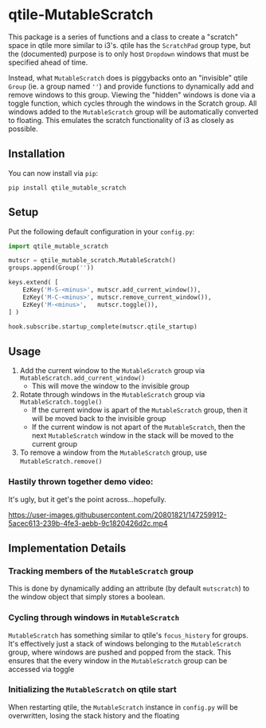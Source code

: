 # qtile-MutableScratch

This package is a series of functions and a class to create a "scratch" space
in qtile more similar to i3's. qtile has the `ScratchPad` group type, but the
(documented) purpose is to only host `Dropdown` windows that must be specified
ahead of time.

Instead, what `MutableScratch` does is piggybacks onto an "invisible" qtile
`Group` (ie. a group named `''`) and provide functions to dynamically add and
remove windows to this group. Viewing the "hidden" windows is done via a toggle
function, which cycles through the windows in the Scratch group. All windows
added to the `MutableScratch` group will be automatically converted to
floating. This emulates the scratch functionality of i3 as closely as possible.


## Installation

You can now install via `pip`:
```
pip install qtile_mutable_scratch
```

## Setup

Put the following default configuration in your `config.py`:
```python
import qtile_mutable_scratch

mutscr = qtile_mutable_scratch.MutableScratch()
groups.append(Group(''))

keys.extend( [
    EzKey('M-S-<minus>', mutscr.add_current_window()),
    EzKey('M-C-<minus>', mutscr.remove_current_window()),
    EzKey('M-<minus>',   mutscr.toggle()),
] )

hook.subscribe.startup_complete(mutscr.qtile_startup)
```

## Usage

1. Add the current window to the `MutableScratch` group via `MutableScratch.add_current_window()`
    - This will move the window to the invisible group
2. Rotate through windows in the `MutableScratch` group via `MutableScratch.toggle()`
    - If the current window is apart of the `MutableScratch` group, then it
      will be moved back to the invisible group
    - If the current window is not apart of the `MutableScratch`, then the next
      `MutableScratch` window in the stack will be moved to the current group
3. To remove a window from the `MutableScratch` group, use `MutableScratch.remove()`

### Hastily thrown together demo video:
It's ugly, but it get's the point across...hopefully.

https://user-images.githubusercontent.com/20801821/147259912-5acec613-239b-4fe3-aebb-9c1820426d2c.mp4


## Implementation Details

### Tracking members of the `MutableScratch` group

This is done by dynamically adding an attribute (by default `mutscratch`) to
the window object that simply stores a boolean.

### Cycling through windows in `MutableScratch`

`MutableScratch` has something similar to qtile's `focus_history` for groups.
It's effectively just a stack of windows belonging to the `MutableScratch`
group, where windows are pushed and popped from the stack. This ensures that
the every window in the `MutableScratch` group can be accessed via toggle

### Initializing the `MutableScratch` on qtile start

When restarting qtile, the `MutableScratch` instance in `config.py` will be
overwritten, losing the stack history and the floating
